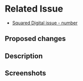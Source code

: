 # Related Issue

- [Squared Digital issue - number]()

## Proposed changes

## Description

## Screenshots
